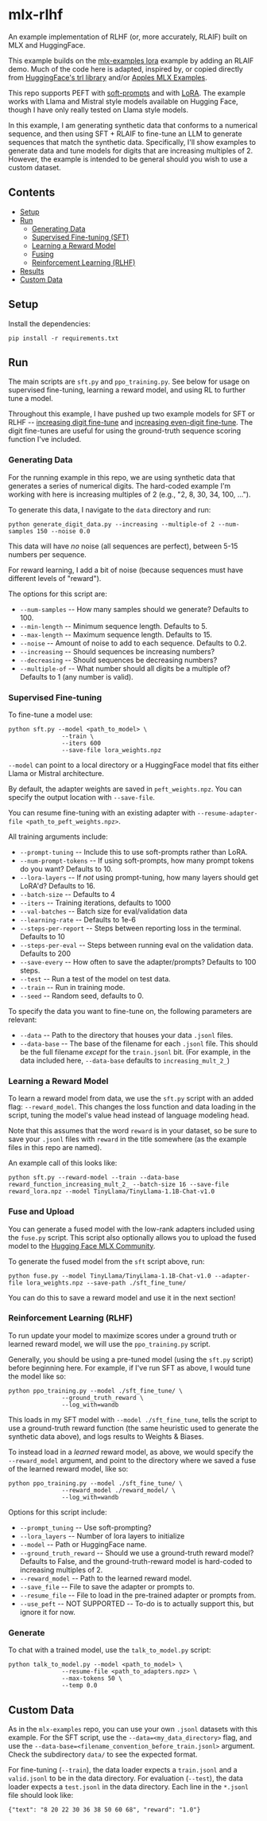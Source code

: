# mlx-rlhf
An example implementation of RLHF (or, more accurately, RLAIF) built on MLX and HuggingFace.

This example builds on the [mlx-examples lora](https://github.com/ml-explore/mlx-examples/tree/main/lora) example by adding an RLAIF demo.
Much of the code here is adapted, inspired by, or copied directly from [HuggingFace's trl library](https://github.com/huggingface/trl/tree/main) and/or [Apples MLX Examples](https://github.com/ml-explore/mlx-examples/tree/main).

This repo supports PEFT with [soft-prompts](https://arxiv.org/pdf/2104.08691v2.pdf) and with [LoRA](https://arxiv.org/pdf/2106.09685.pdf). The example works with Llama and Mistral style models
available on Hugging Face, though I have only really tested on Llama style models.

In this example, I am generating synthetic data that conforms to a numerical sequence, and then using SFT + RLAIF to fine-tune an LLM to generate sequences that match the synthetic data.
Specifically, I'll show examples to generate data and tune models for digits that are increasing multiples of 2.
However, the example is intended to be general should you wish to use a custom dataset.

## Contents

* [Setup](#Setup)
* [Run](#Run)
  * [Generating Data](#Generating-Data)
  * [Supervised Fine-tuning (SFT)](#Supervised-Fine-tuning)
  * [Learning a Reward Model](#Learning-a-Reward-Model)
  * [Fusing](#Fuse-and-Upload)
  * [Reinforcement Learning (RLHF)](#Reinforcement-Learning-RLHF)
* [Results](#Results)
* [Custom Data](#Custom-Data)


## Setup 

Install the dependencies:

```
pip install -r requirements.txt
```

## Run

The main scripts are `sft.py` and `ppo_training.py`. 
See below for usage on supervised fine-tuning, learning
a reward model, and using RL to further tune a model.

Throughout this example, I have pushed up two example models for SFT or RLHF -- [increasing digit fine-tune](https://huggingface.co/andrewsilva/increasing_digit_fine_tune) and [increasing even-digit fine-tune](https://huggingface.co/andrewsilva/increasing_even_digit_fine_tune). The digit fine-tunes are useful for using the ground-truth sequence scoring function I've included.

### Generating Data
For the running example in this repo, we are using
synthetic data that generates a series of numerical digits.
The hard-coded example I'm working with here is 
increasing multiples of 2 (e.g., "2, 8, 30, 34, 100, ...").

To generate this data, I navigate to the `data` directory and run:
```
python generate_digit_data.py --increasing --multiple-of 2 --num-samples 150 --noise 0.0
```
This data will have _no_ noise (all sequences are perfect), between 5-15 numbers per sequence.

For reward learning, I add a bit of noise (because sequences must have different levels of "reward").

The options for this script are:
* `--num-samples` -- How many samples should we generate? Defaults to 100.
* `--min-length` -- Minimum sequence length. Defaults to 5.
* `--max-length` -- Maximum sequence length. Defaults to 15.
* `--noise` -- Amount of noise to add to each sequence. Defaults to 0.2.
* `--increasing` -- Should sequences be increasing numbers?
* `--decreasing` -- Should sequences be decreasing numbers?
* `--multiple-of` -- What number should all digits be a multiple of? Defaults to 1 (any number is valid).

### Supervised Fine-tuning

To fine-tune a model use:

```
python sft.py --model <path_to_model> \
               --train \
               --iters 600
               --save-file lora_weights.npz
```

`--model` can point to a local directory or a HuggingFace model that fits either Llama or Mistral architecture.

By default, the adapter weights are saved in `peft_weights.npz`. You can specify
the output location with `--save-file`.

You can resume fine-tuning with an existing adapter with `--resume-adapter-file
<path_to_peft_weights.npz>`. 

All training arguments include:
* `--prompt-tuning` -- Include this to use soft-prompts rather than LoRA.
* `--num-prompt-tokens` -- If using soft-prompts, how many prompt tokens do you want? Defaults to 10.
* `--lora-layers` -- If _not_ using prompt-tuning, how many layers should get LoRA'd? Defaults to 16.
* `--batch-size` -- Defaults to 4
* `--iters` -- Training iterations, defaults to 1000
* `--val-batches` -- Batch size for eval/validation data
* `--learning-rate` -- Defaults to 1e-6
* `--steps-per-report` -- Steps between reporting loss in the terminal. Defaults to 10
* `--steps-per-eval` -- Steps between running eval on the validation data. Defaults to 200
* `--save-every` -- How often to save the adapter/prompts? Defaults to 100 steps.
* `--test` -- Run a test of the model on test data.
* `--train` -- Run in training mode.
* `--seed` -- Random seed, defaults to 0.

To specify the data you want to fine-tune on, the following parameters are relevant:
* `--data` -- Path to the directory that houses your data `.jsonl` files.
* `--data-base` -- The base of the filename for each `.jsonl` file. This should be the full filename _except_ for the `train.jsonl` bit. (For example, in the data included here, `--data-base` defaults to `increasing_mult_2_`)

### Learning a Reward Model
To learn a reward model from data, we use the `sft.py` script 
with an added flag: `--reward_model`. 
This changes the loss function and data loading in the script, 
tuning the model's value head instead of language modeling head.

Note that this assumes that the word `reward` is in your dataset, 
so be sure to save your `.jsonl` files with `reward` in the title somewhere 
(as the example files in this repo are named).

An example call of this looks like:
```
python sft.py --reward-model --train --data-base reward_function_increasing_mult_2_ --batch-size 16 --save-file reward_lora.npz --model TinyLlama/TinyLlama-1.1B-Chat-v1.0
```


### Fuse and Upload
You can generate a fused model with the low-rank adapters included using the
`fuse.py` script. This script also optionally allows you to upload the fused
model to the [Hugging Face MLX
Community](https://huggingface.co/mlx-community).

To generate the fused model from the `sft` script above, run:

```
python fuse.py --model TinyLlama/TinyLlama-1.1B-Chat-v1.0 --adapter-file lora_weights.npz --save-path ./sft_fine_tune/
```

You can do this to save a reward model and use it in the next section!

### Reinforcement Learning (RLHF)

To run update your model to maximize scores under a 
ground truth or learned reward model, we will use the `ppo_training.py` script.

Generally, you should be using a pre-tuned model 
(using the `sft.py` script) before beginning here.
For example, if I've run SFT as above, I would tune the model like so:
```
python ppo_training.py --model ./sft_fine_tune/ \
               --ground_truth_reward \
               --log_with=wandb
```

This loads in my SFT model with `--model ./sft_fine_tune`, tells 
the script to use a ground-truth reward function (the same heuristic 
used to generate the synthetic data above), and logs results to Weights & Biases.

To instead load in a _learned_ reward model, as above, we would
specify the `--reward_model` argument, and point to the directory where 
we saved a fuse of the learned reward model, like so:
```
python ppo_training.py --model ./sft_fine_tune/ \
               --reward_model ./reward_model/ \
               --log_with=wandb
```

Options for this script include:
* `--prompt_tuning` -- Use soft-prompting?
* `--lora_layers` -- Number of lora layers to initialize
* `--model` -- Path or HuggingFace name.
* `--ground_truth_reward` -- Should we use a ground-truth reward model? Defaults to False, and the ground-truth-reward model is hard-coded to increasing multiples of 2.
* `--reward_model` -- Path to the learned reward model.
* `--save_file` -- File to save the adapter or prompts to.
* `--resume_file` -- File to load in the pre-trained adapter or prompts from.
* `--use_peft` -- NOT SUPPORTED -- To-do is to actually support this, but ignore it for now.

### Generate

To chat with a trained model, use the `talk_to_model.py` script:

```
python talk_to_model.py --model <path_to_model> \
               --resume-file <path_to_adapters.npz> \
               --max-tokens 50 \
               --temp 0.0
```

[//]: # (## Results)
[//]: # ()
[//]: # (For reference, I'm including my SFT loss for a LoRA on the included digit data,)

[//]: # (the reward modeling losses, and plots/generations from the RL script.)

[//]: # (#### SFT Losses:)

[//]: # (| Iteration | Train Loss | Validation Loss |)

[//]: # (| --------- | ---------- | --------------- |)

[//]: # (| 1         |    N/A     |      2.659      |)

[//]: # (| 200       |    1.264   |      1.405      |)

[//]: # (| 400       |    1.201   |      1.303      |)

[//]: # (| 600       |    1.123   |      1.274      |)

[//]: # (| 800       |    1.017   |      1.255      |)

[//]: # (| 1000      |    1.070   |      1.230      |)

[//]: # ()
[//]: # (#### Reward Modeling Losses)

[//]: # (| Iteration | Train Loss | Validation Loss |)

[//]: # (| --------- | ---------- | --------------- |)

[//]: # (| 1         |    N/A     |      2.659      |)

[//]: # (| 200       |    1.264   |      1.405      |)

[//]: # (| 400       |    1.201   |      1.303      |)

[//]: # (| 600       |    1.123   |      1.274      |)

[//]: # (| 800       |    1.017   |      1.255      |)

[//]: # (| 1000      |    1.070   |      1.230      |)

[//]: # (#### RL Plots and Generations:)


## Custom Data

As in the `mlx-examples` repo, you can use your own `.jsonl` datasets with this example. 
For the SFT script, use the `--data=<my_data_directory>` flag, and
use the `--data-base=<filename_convention_before_train.jsonl>` argument.
Check the subdirectory `data/` to see the expected format.

For fine-tuning (`--train`), the data loader expects a `train.jsonl` and a
`valid.jsonl` to be in the data directory. For evaluation (`--test`), the data
loader expects a `test.jsonl` in the data directory. Each line in the `*.jsonl`
file should look like:

```
{"text": "8 20 22 30 36 38 50 60 68", "reward": "1.0"}
```
